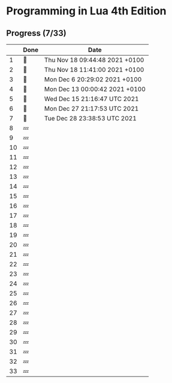 # Programming in Lua 4th Edition

## Progress (7/33)

|     | Done    | Date                           |
| --- | ------- | ----                           |
| 1   | :bell:  | Thu Nov 18 09:44:48 2021 +0100 |
| 2   | :bell:  | Thu Nov 18 11:41:00 2021 +0100 |
| 3   | :bell:  | Mon Dec 6 20:29:02 2021 +0100  |
| 4   | :bell:  | Mon Dec 13 00:00:42 2021 +0100 |
| 5   | :bell:  | Wed Dec 15 21:16:47 UTC 2021   |
| 6   | :bell:  | Mon Dec 27 21:17:53 UTC 2021   |
| 7   | :bell:  | Tue Dec 28 23:38:53 UTC 2021   |
| 8   | :zzz:   |                                |
| 9   | :zzz:   |                                |
| 10  | :zzz:   |                                |
| 11  | :zzz:   |                                |
| 12  | :zzz:   |                                |
| 13  | :zzz:   |                                |
| 14  | :zzz:   |                                |
| 15  | :zzz:   |                                |
| 16  | :zzz:   |                                |
| 17  | :zzz:   |                                |
| 18  | :zzz:   |                                |
| 19  | :zzz:   |                                |
| 20  | :zzz:   |                                |
| 21  | :zzz:   |                                |
| 22  | :zzz:   |                                |
| 23  | :zzz:   |                                |
| 24  | :zzz:   |                                |
| 25  | :zzz:   |                                |
| 26  | :zzz:   |                                |
| 27  | :zzz:   |                                |
| 28  | :zzz:   |                                |
| 29  | :zzz:   |                                |
| 30  | :zzz:   |                                |
| 31  | :zzz:   |                                |
| 32  | :zzz:   |                                |
| 33  | :zzz:   |                                |
